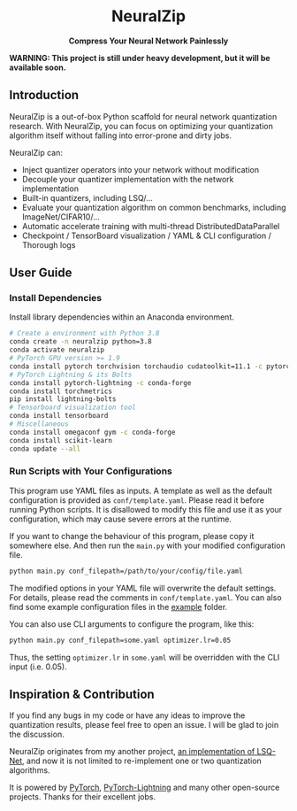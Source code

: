 <h1 align=center> NeuralZip </h1>
<div align="center"> 

**Compress Your Neural Network Painlessly** 

</div>

**WARNING: This project is still under heavy development, but it will be available soon.**

## Introduction

NeuralZip is a out-of-box Python scaffold for neural network quantization research.
With NeuralZip, you can focus on optimizing your quantization algorithm itself without falling into error-prone and dirty jobs.

NeuralZip can:
- Inject quantizer operators into your network without modification
- Decouple your quantizer implementation with the network implementation
- Built-in quantizers, including LSQ/...
- Evaluate your quantization algorithm on common benchmarks, including ImageNet/CIFAR10/...
- Automatic accelerate training with multi-thread DistributedDataParallel
- Checkpoint / TensorBoard visualization / YAML & CLI configuration / Thorough logs  

## User Guide

### Install Dependencies

Install library dependencies within an Anaconda environment.

```bash
# Create a environment with Python 3.8
conda create -n neuralzip python=3.8
conda activate neuralzip
# PyTorch GPU version >= 1.9
conda install pytorch torchvision torchaudio cudatoolkit=11.1 -c pytorch -c nvidia
# PyTorch Lightning & its Bolts
conda install pytorch-lightning -c conda-forge
conda install torchmetrics
pip install lightning-bolts
# Tensorboard visualization tool
conda install tensorboard
# Miscellaneous
conda install omegaconf gym -c conda-forge
conda install scikit-learn
conda update --all
```

### Run Scripts with Your Configurations

This program use YAML files as inputs. A template as well as the default configuration is provided as `conf/template.yaml`.
Please read it before running Python scripts. It is disallowed to modify this file and use it as your configuration, which may cause severe errors at the runtime. 

If you want to change the behaviour of this program, please copy it somewhere else. And then run the `main.py` with your modified configuration file.

```bash
python main.py conf_filepath=/path/to/your/config/file.yaml
```

The modified options in your YAML file will overwrite the default settings. For details, please read the comments in `conf/template.yaml`.
You can also find some example configuration files in the [example](./conf) folder.

You can also use CLI arguments to configure the program, like this:

```bash
python main.py conf_filepath=some.yaml optimizer.lr=0.05
```

Thus, the setting `optimizer.lr` in `some.yaml` will be overridden with the CLI input (i.e. 0.05).

## Inspiration & Contribution

If you find any bugs in my code or have any ideas to improve the quantization results, please feel free to open an issue. I will be glad to join the discussion.

NeuralZip originates from my another project, [an implementation of LSQ-Net](https://github.com/zhutmost/lsq-net), and now it is not limited to re-implement one or two quantization algorithms.

It is powered by [PyTorch](https://pytorch.org), [PyTorch-Lightning](https://www.pytorchlightning.ai) and many other open-source projects. 
Thanks for their excellent jobs.
